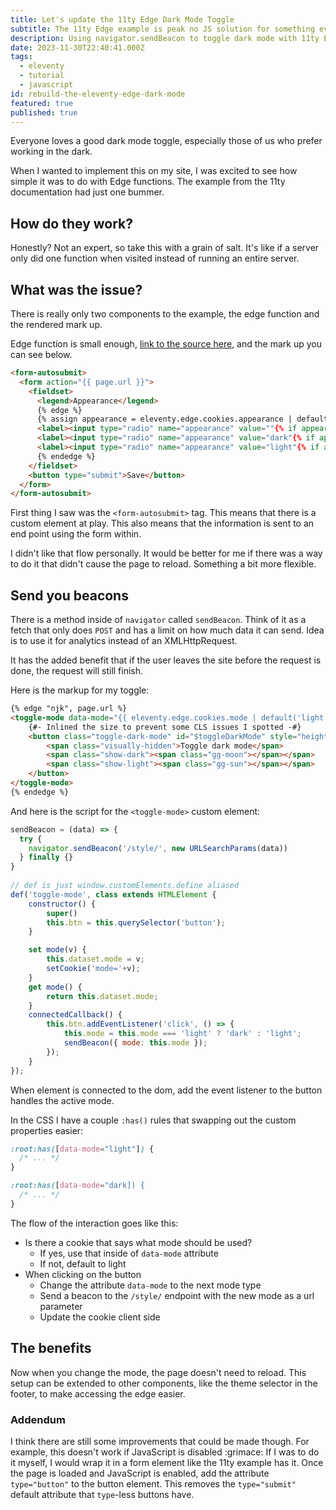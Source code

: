 ```yaml
---
title: Let's update the 11ty Edge Dark Mode Toggle
subtitle: The 11ty Edge example is peak no JS solution for something every webpage needs, so let's update it a bit
description: Using navigator.sendBeacon to toggle dark mode with 11ty Edge functions and Netlify
date: 2023-11-30T22:40:41.000Z
tags:
  - eleventy
  - tutorial
  - javascript
id: rebuild-the-eleventy-edge-dark-mode
featured: true
published: true
---
```

Everyone loves a good dark mode toggle, especially those of us who prefer working in the dark.

When I wanted to implement this on my site, I was excited to see how simple it was to do with Edge functions. The example from the 11ty documentation had just one bummer.

## How do they work?

Honestly? Not an expert, so take this with a grain of salt. It's like if a server only did one function when visited instead of running an entire server. 

## What was the issue?

There is really only two components to the example, the edge function and the rendered mark up.

Edge function is small enough, [link to the source here](https://github.com/11ty/demo-eleventy-edge/blob/main/netlify/edge-functions/dark-mode.js), and the mark up you can see below.

```html
<form-autosubmit>
  <form action="{{ page.url }}">
    <fieldset>
      <legend>Appearance</legend>
      {% edge %}
      {% assign appearance = eleventy.edge.cookies.appearance | default: "auto" | escape %}
      <label><input type="radio" name="appearance" value=""{% if appearance == "auto" %} checked{% endif %}>Auto (System Default)</label>
      <label><input type="radio" name="appearance" value="dark"{% if appearance == "dark" %} checked{% endif %}>Dark</label>
      <label><input type="radio" name="appearance" value="light"{% if appearance == "light" %} checked{% endif %}>Light</label>
      {% endedge %}
    </fieldset>
    <button type="submit">Save</button>
  </form>
</form-autosubmit>
```

First thing I saw was the `<form-autosubmit>` tag. This means that there is a custom element at play. This also means that the information is sent to an end point using the form within.

I didn't like that flow personally. It would be better for me if there was a way to do it that didn't cause the page to reload. Something a bit more flexible.

## Send you beacons

There is a method inside of `navigator` called `sendBeacon`. Think of it as a fetch that only does `POST` and has a limit on how much data it can send. Idea is to use it for analytics instead of an XMLHttpRequest. 

It has the added benefit that if the user leaves the site before the request is done, the request will still finish. 

Here is the markup for my toggle:

```html
{% edge "njk", page.url %}
<toggle-mode data-mode="{{ eleventy.edge.cookies.mode | default('light') | escape | safe }}">
    {#- Inlined the size to prevent some CLS issues I spotted -#}
    <button class="toggle-dark-mode" id="$toggleDarkMode" style="height: 48px;width: 48px;">
        <span class="visually-hidden">Toggle dark mode</span>
        <span class="show-dark"><span class="gg-moon"></span></span>
        <span class="show-light"><span class="gg-sun"></span></span>
    </button>
</toggle-mode>
{% endedge %}
```

And here is the script for the `<toggle-mode>` custom element:

```js
sendBeacon = (data) => {
  try {
    navigator.sendBeacon('/style/', new URLSearchParams(data))
  } finally {}
}
    
// def is just window.customElements.define aliased
def('toggle-mode', class extends HTMLElement {
    constructor() {
        super()
        this.btn = this.querySelector('button');
    }

    set mode(v) {
        this.dataset.mode = v;
        setCookie('mode='+v);
    }
    get mode() {
        return this.dataset.mode;
    }
    connectedCallback() {
        this.btn.addEventListener('click', () => {
            this.mode = this.mode === 'light' ? 'dark' : 'light';
            sendBeacon({ mode: this.mode });
        });
    }
});
```

When element is connected to the dom, add the event listener to the button handles the active mode.

In the CSS I have a couple `:has()` rules that swapping out the custom properties easier:

```css
:root:has([data-mode="light"]) {
  /* ... */
}

:root:has([data-mode="dark]) {
  /* ... */
}
```

The flow of the interaction goes like this:

- Is there a cookie that says what mode should be used?
  - If yes, use that inside of `data-mode` attribute
  - If not, default to light
- When clicking on the button
  - Change the attribute `data-mode` to the next mode type
  - Send a beacon to the `/style/` endpoint with the new mode as a url parameter
  - Update the cookie client side

## The benefits

Now when you change the mode, the page doesn't need to reload. This setup can be extended to other components, like the theme selector in the footer, to make accessing the edge easier.


### Addendum

I think there are still some improvements that could be made though. For example, this doesn't work if JavaScript is disabled :grimace: If I was to do it myself, I would wrap it in a form element like the 11ty example has it. Once the page is loaded and JavaScript is enabled, add the attribute `type="button"` to the button element. This removes the `type="submit"` default attribute that `type`-less buttons have.